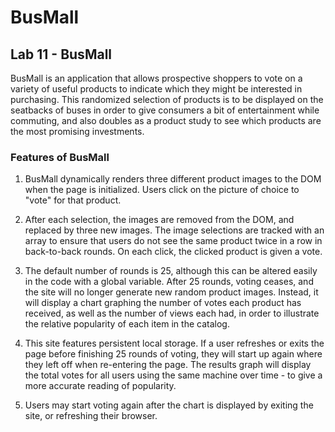 # BusMall
## Lab 11 - BusMall

BusMall is an application that allows prospective shoppers to vote on a variety of useful products to indicate which they might be interested in purchasing. This randomized selection of products is to be displayed on the seatbacks of buses in order to give consumers a bit of entertainment while commuting, and also doubles as a product study to see which products are the most promising investments.

### Features of BusMall

1. BusMall dynamically renders three different product images to the DOM when the page is initialized. Users click on the picture of choice to "vote" for that product.

2. After each selection, the images are removed from the DOM, and replaced by three new images. The image selections are tracked with an array to ensure that users do not see the same product twice in a row in back-to-back rounds. On each click, the clicked product is given a vote.

3. The default number of rounds is 25, although this can be altered easily in the code with a global variable. After 25 rounds, voting ceases, and the site will no longer generate new random product images. Instead, it will display a chart graphing the number of votes each product has received, as well as the number of views each had, in order to illustrate the relative popularity of each item in the catalog.

4. This site features persistent local storage. If a user refreshes or exits the page before finishing 25 rounds of voting, they will start up again where they left off when re-entering the page. The results graph will display the total votes for all users using the same machine over time - to give a more accurate reading of popularity.

5. Users may start voting again after the chart is displayed by exiting the site, or refreshing their browser.
